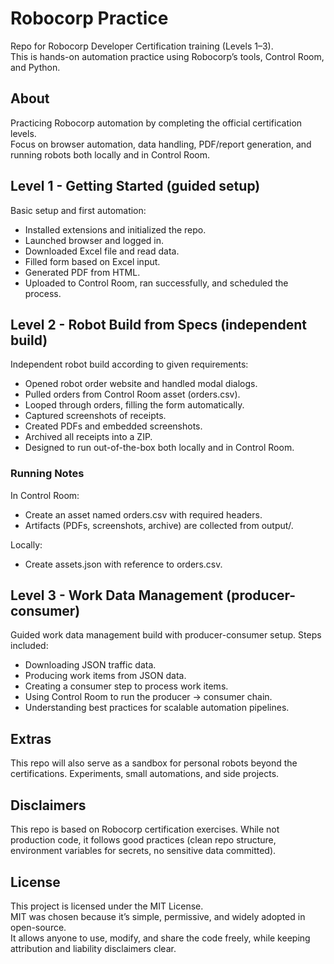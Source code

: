 # Robocorp Practice
Repo for Robocorp Developer Certification training (Levels 1–3).  
This is hands-on automation practice using Robocorp’s tools, Control Room, and Python.

## About
Practicing Robocorp automation by completing the official certification levels.  
Focus on browser automation, data handling, PDF/report generation, and running robots both locally and in Control Room.

## Level 1 - Getting Started (guided setup)
Basic setup and first automation:
- Installed extensions and initialized the repo.
- Launched browser and logged in.
- Downloaded Excel file and read data.
- Filled form based on Excel input.
- Generated PDF from HTML.
- Uploaded to Control Room, ran successfully, and scheduled the process.

## Level 2 - Robot Build from Specs (independent build)
Independent robot build according to given requirements:
- Opened robot order website and handled modal dialogs.
- Pulled orders from Control Room asset (orders.csv).
- Looped through orders, filling the form automatically.
- Captured screenshots of receipts.
- Created PDFs and embedded screenshots.
- Archived all receipts into a ZIP.
- Designed to run out-of-the-box both locally and in Control Room.

### Running Notes
In Control Room:
- Create an asset named orders.csv with required headers.
- Artifacts (PDFs, screenshots, archive) are collected from output/.

Locally:
- Create assets.json with reference to orders.csv.

## Level 3 - Work Data Management (producer-consumer)
Guided work data management build with producer-consumer setup.
Steps included:
- Downloading JSON traffic data.
- Producing work items from JSON data.
- Creating a consumer step to process work items.
- Using Control Room to run the producer → consumer chain.
- Understanding best practices for scalable automation pipelines.

## Extras
This repo will also serve as a sandbox for personal robots beyond the certifications. Experiments, small automations, and side projects.

## Disclaimers
This repo is based on Robocorp certification exercises. While not production code, it follows good practices (clean repo structure, environment variables for secrets, no sensitive data committed).

## License
This project is licensed under the MIT License.  
MIT was chosen because it’s simple, permissive, and widely adopted in open-source.  
It allows anyone to use, modify, and share the code freely, while keeping attribution and liability disclaimers clear.